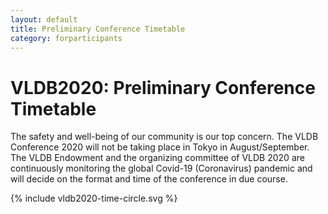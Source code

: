 ```yaml
---
layout: default
title: Preliminary Conference Timetable
category: forparticipants
---
```


# VLDB2020: Preliminary Conference Timetable

The safety and well-being of our community is our top concern. The VLDB Conference 2020 will not be taking place in Tokyo in August/September. The VLDB Endowment and the organizing committee of VLDB 2020 are continuously monitoring the global Covid-19 (Coronavirus) pandemic and will decide on the format and time of the conference in due course.

<div id="programTimeCircle">
{% include vldb2020-time-circle.svg %}
</div>
<!-- img src="assets/media/vldb2020-time-circle.svg" width="100%"-->
